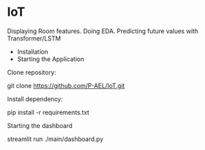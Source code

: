 # IoT
Displaying Room features.
Doing EDA.
Predicting future values with Transformer/LSTM

* Installation
* Starting the Application


Clone repository:

git clone https://github.com/P-AEL/IoT.git


Install dependency:

pip install -r requirements.txt

Starting the dashboard

streamlit run ./main/dashboard.py